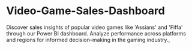 # Video-Game-Sales-Dashboard
Discover sales insights of popular video games like 'Assians' and 'Fiffa' through our Power BI dashboard. Analyze performance across platforms and regions for informed decision-making in the gaming industry.,
